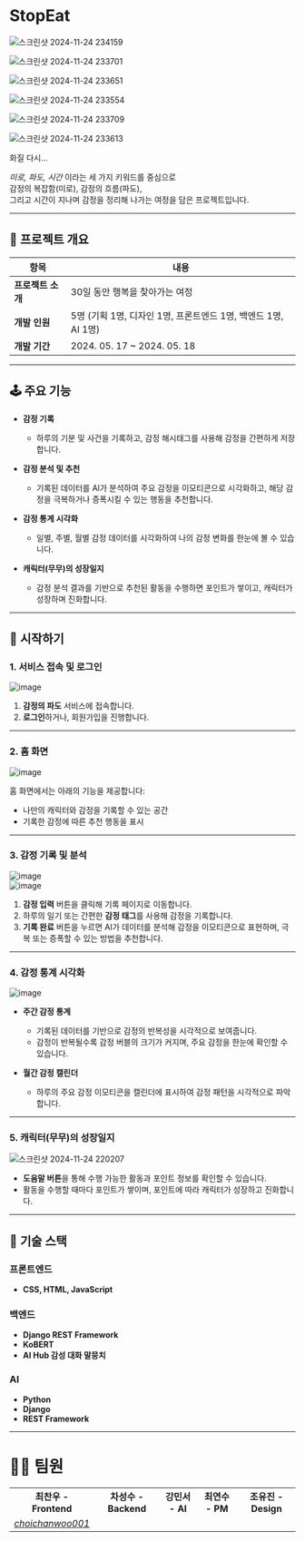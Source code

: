 # **StopEat**
![스크린샷 2024-11-24 234159](https://github.com/user-attachments/assets/dd469d1d-ce1a-4816-bb60-57055533025c)

![스크린샷 2024-11-24 233701](https://github.com/user-attachments/assets/fd8550c8-1188-4b5c-adfc-d92a81888587)

![스크린샷 2024-11-24 233651](https://github.com/user-attachments/assets/e2ef5c28-a7a8-4d32-ad3b-6e68449c6ee4)

![스크린샷 2024-11-24 233554](https://github.com/user-attachments/assets/9ee5374a-e787-454e-97c5-d3c0177fb80e)

![스크린샷 2024-11-24 233709](https://github.com/user-attachments/assets/a215480f-065e-4a9e-bafb-a168defdb0bd)

![스크린샷 2024-11-24 233613](https://github.com/user-attachments/assets/43c18e64-187d-4555-86a5-df1c0353af07)

화질 다시... 

*미로, 파도, 시간* 이라는 세 가지 키워드를 중심으로  
감정의 복잡함(미로), 감정의 흐름(파도),  
그리고 시간이 지나며 감정을 정리해 나가는 여정을 담은 프로젝트입니다.  

---

## 📄 **프로젝트 개요**

| 항목            | 내용                                          |
|-----------------|---------------------------------------------|
| **프로젝트 소개** | 30일 동안 행복을 찾아가는 여정                |
| **개발 인원**     | 5명 (기획 1명, 디자인 1명, 프론트엔드 1명, 백엔드 1명, AI 1명) |
| **개발 기간**     | 2024. 05. 17 ~ 2024. 05. 18                |

---

## 🕹️ **주요 기능**

- **감정 기록**  
  - 하루의 기분 및 사건을 기록하고, 감정 해시태그를 사용해 감정을 간편하게 저장합니다.

- **감정 분석 및 추천**  
  - 기록된 데이터를 AI가 분석하여 주요 감정을 이모티콘으로 시각화하고, 해당 감정을 극복하거나 증폭시킬 수 있는 행동을 추천합니다.

- **감정 통계 시각화**  
  - 일별, 주별, 월별 감정 데이터를 시각화하여 나의 감정 변화를 한눈에 볼 수 있습니다.

- **캐릭터(무무)의 성장일지**  
  - 감정 분석 결과를 기반으로 추천된 활동을 수행하면 포인트가 쌓이고, 캐릭터가 성장하며 진화합니다.

---

## 👣 **시작하기**

### 1. 서비스 접속 및 로그인

![image](https://github.com/user-attachments/assets/9fca0b13-3551-4b64-94d3-8f68e74b58c4)

1. **감정의 파도** 서비스에 접속합니다.  
2. **로그인**하거나, 회원가입을 진행합니다.

---

### 2. 홈 화면

![image](https://github.com/user-attachments/assets/3202c1d2-3abe-431f-b338-6d274d794d72)

홈 화면에서는 아래의 기능을 제공합니다:

- 나만의 캐릭터와 감정을 기록할 수 있는 공간  
- 기록한 감정에 따른 추천 행동을 표시  

---

### 3. 감정 기록 및 분석

![image](https://github.com/user-attachments/assets/5dc6eb09-62a5-4077-8a8e-c3faf104ed3f)  
![image](https://github.com/user-attachments/assets/a6ffcc1e-3015-4005-b392-874ccf6b8447)

1. **감정 입력** 버튼을 클릭해 기록 페이지로 이동합니다.  
2. 하루의 일기 또는 간편한 **감정 태그**를 사용해 감정을 기록합니다.  
3. **기록 완료** 버튼을 누르면 AI가 데이터를 분석해 감정을 이모티콘으로 표현하며, 극복 또는 증폭할 수 있는 방법을 추천합니다.

---

### 4. 감정 통계 시각화

![image](https://github.com/user-attachments/assets/75573756-b4ae-46ab-9bd8-7a8147aa162d)

- **주간 감정 통계**  
  - 기록된 데이터를 기반으로 감정의 반복성을 시각적으로 보여줍니다.  
  - 감정이 반복될수록 감정 버블의 크기가 커지며, 주요 감정을 한눈에 확인할 수 있습니다.

- **월간 감정 캘린더**  
  - 하루의 주요 감정 이모티콘을 캘린더에 표시하여 감정 패턴을 시각적으로 파악합니다.

---

### 5. 캐릭터(무무)의 성장일지

![스크린샷 2024-11-24 220207](https://github.com/user-attachments/assets/9ed0e546-9901-4285-8391-4ab4a3525e86)

- **도움말 버튼**을 통해 수행 가능한 활동과 포인트 정보를 확인할 수 있습니다.  
- 활동을 수행할 때마다 포인트가 쌓이며, 포인트에 따라 캐릭터가 성장하고 진화합니다.

---

## 🔧 **기술 스택**

### **프론트엔드**
- **CSS, HTML, JavaScript**

### **백엔드**
- **Django REST Framework**
- **KoBERT**  
- **AI Hub 감성 대화 말뭉치**

### **AI**
- **Python**
- **Django**
- **REST Framework**

---

# 🧑‍💻 팀원

<table>
    <tr align="center">
        <td><B>최찬우 - Frontend </B></td>
        <td><B>차성수 - Backend </B></td>        
        <td><B>강민서 - AI </B></td>
        <td><B>최연수 - PM </B></td>
        <td><B>조유진 - Design </B></td>
    </tr>
    <tr align="center">
        <td>
            <a href="https://github.com/choichanwoo001"><I>choichanwoo001</I></a>
        </td>
        <td>
        </td>
        <td>
        </td>
        <td>
        </td>
        <td>
        </td>
    </tr>
</table>
